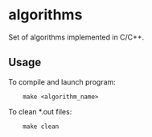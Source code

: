 # algorithms
Set of algorithms implemented in C/C++.
## Usage
To compile and launch program:
```
    make <algorithm_name>
```
To clean \*.out files:
```
    make clean
```
